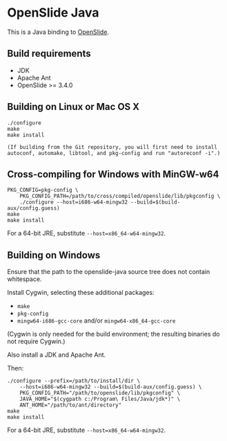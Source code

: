 OpenSlide Java
==============

This is a Java binding to [OpenSlide](https://openslide.org/).

Build requirements
------------------

- JDK
- Apache Ant
- OpenSlide >= 3.4.0

Building on Linux or Mac OS X
-----------------------------

```
./configure
make
make install

(If building from the Git repository, you will first need to install
autoconf, automake, libtool, and pkg-config and run "autoreconf -i".)
```

Cross-compiling for Windows with MinGW-w64
------------------------------------------

```
PKG_CONFIG=pkg-config \
	PKG_CONFIG_PATH=/path/to/cross/compiled/openslide/lib/pkgconfig \
	./configure --host=i686-w64-mingw32 --build=$(build-aux/config.guess)
make
make install
```

For a 64-bit JRE, substitute `--host=x86_64-w64-mingw32`.

Building on Windows
-------------------

Ensure that the path to the openslide-java source tree does not contain
whitespace.

Install Cygwin, selecting these additional packages:

- `make`
- `pkg-config`
- `mingw64-i686-gcc-core` and/or `mingw64-x86_64-gcc-core`

(Cygwin is only needed for the build environment; the resulting binaries
do not require Cygwin.)

Also install a JDK and Apache Ant.

Then:

```
./configure --prefix=/path/to/install/dir \
	--host=i686-w64-mingw32 --build=$(build-aux/config.guess) \
	PKG_CONFIG_PATH="/path/to/openslide/lib/pkgconfig" \
	JAVA_HOME="$(cygpath c:/Program\ Files/Java/jdk*)" \
	ANT_HOME="/path/to/ant/directory"
make
make install
```

For a 64-bit JRE, substitute `--host=x86_64-w64-mingw32`.
